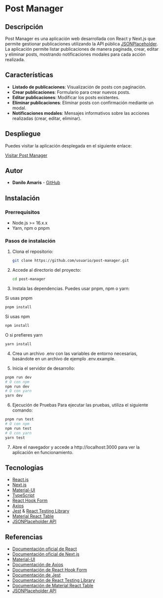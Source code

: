 # Post Manager

## Descripción

Post Manager es una aplicación web desarrollada con React y Next.js que permite gestionar publicaciones utilizando la API pública [JSONPlaceholder](https://jsonplaceholder.typicode.com). La aplicación permite listar publicaciones de manera paginada, crear, editar y eliminar posts, mostrando notificaciones modales para cada acción realizada.

## Características

- **Listado de publicaciones**: Visualización de posts con paginación.
- **Crear publicaciones**: Formulario para crear nuevos posts.
- **Editar publicaciones**: Modificar los posts existentes.
- **Eliminar publicaciones**: Eliminar posts con confirmación mediante un modal.
- **Notificaciones modales**: Mensajes informativos sobre las acciones realizadas (crear, editar, eliminar).

## Despliegue

Puedes visitar la aplicación desplegada en el siguiente enlace:

[Visitar Post Manager](https://frontend-developer-test-phi.vercel.app)

## Autor

- **Danilo Amaris** - [GitHub](https://github.com/danilojs17)

## Instalación

### Prerrequisitos

- Node.js >= 16.x.x
- Yarn, npm o pnpm

### Pasos de instalación

1. Clona el repositorio:
   ```bash
   git clone https://github.com/usuario/post-manager.git
   ```
2. Accede al directorio del proyecto:

   ```bash
   cd post-manager
   ```

3. Instala las dependencias. Puedes usar pnpm, npm o yarn:

Si usas pnpm

```bash
pnpm install
```

Si usas npm

```bash
npm install
```

O si prefieres yarn

```bash
yarn install
```

4. Crea un archivo .env con las variables de entorno necesarias, basándote en un archivo de ejemplo .env.example.

5. Inicia el servidor de desarrollo:

```bash
pnpm run dev
# O con npm
npm run dev
# O con yarn
yarn dev
```

6. Ejecución de Pruebas
   Para ejecutar las pruebas, utiliza el siguiente comando:

```bash
pnpm run test
# O con npm
npm run test
# O con yarn
yarn test
```

7. Abre el navegador y accede a http://localhost:3000 para ver la aplicación en funcionamiento.

## Tecnologías

- [React.js](https://reactjs.org/)
- [Next.js](https://nextjs.org/)
- [Material-UI](https://mui.com/)
- [TypeScript](https://www.typescriptlang.org/)
- [React Hook Form](https://react-hook-form.com/)
- [Axios](https://axios-http.com/)
- [Jest](https://jestjs.io/) & [React Testing Library](https://testing-library.com/docs/react-testing-library/intro)
- [Material React Table](https://www.material-react-table.com/)
- [JSONPlaceholder API](https://jsonplaceholder.typicode.com/)

## Referencias

- [Documentación oficial de React](https://react.dev/reference/react)
- [Documentación oficial de Next.js](https://nextjs.org/docs)
- [Material-UI](https://mui.com/material-ui/getting-started/)
- [Documentación de Axios](https://axios-http.com/docs/intro)
- [Documentación de React Hook Form](https://react-hook-form.com/get-started)
- [Documentación de Jest](https://jestjs.io/docs/getting-started)
- [Documentación de React Testing Library](https://testing-library.com/docs/react-testing-library/intro)
- [Documentación de Material React Table](https://www.material-react-table.com/)
- [JSONPlaceholder API](https://jsonplaceholder.typicode.com/)
